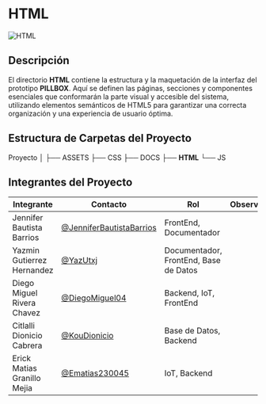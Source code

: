 # HTML
![HTML](https://img.shields.io/badge/Documentación-Microsoft_Word-2B579A?style=flat&logo=microsoft-word)

## Descripción
El directorio **HTML** contiene la estructura y la maquetación de la interfaz del prototipo **PILLBOX**. Aquí se definen las páginas, secciones y componentes esenciales que conformarán la parte visual y accesible del sistema, utilizando elementos semánticos de HTML5 para garantizar una correcta organización y una experiencia de usuario óptima.

## Estructura de Carpetas del Proyecto

Proyecto
│
├── ASSETS
├── CSS
├── DOCS
├── **HTML**
└── JS


## Integrantes del Proyecto

| Integrante                | Contacto                                                   | Rol                      | Observaciones |
|---------------------------|------------------------------------------------------------|--------------------------|---------------|
| Jennifer Bautista Barrios  | [@JenniferBautistaBarrios](https://github.com/JenniferBautistaBarrios)  | FrontEnd, Documentador   |               |
| Yazmin Gutierrez Hernandez | [@YazUtxj](https://github.com/YazUtxj)                     | Documentador, FrontEnd, Base de Datos |               |
| Diego Miguel Rivera Chavez | [@DiegoMiguel04](https://github.com/DiegoMiguel04)         | Backend, IoT, FrontEnd   |               |
| Citlalli Dionicio Cabrera | [@KouDionicio](https://github.com/KouDionicio)             | Base de Datos, Backend   |               |
| Erick Matias Granillo Mejia| [@Ematias230045](https://github.com/Ematias230045)         | IoT, Backend             |               |